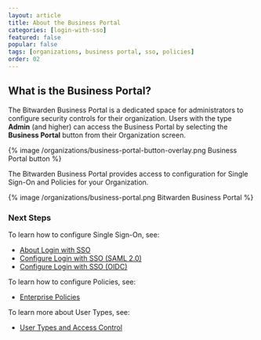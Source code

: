 ```yaml
---
layout: article
title: About the Business Portal
categories: [login-with-sso]
featured: false
popular: false
tags: [organizations, business portal, sso, policies]
order: 02
---
```

## What is the Business Portal?

The Bitwarden Business Portal is a dedicated space for administrators to configure security controls for their organization. Users with the type **Admin** (and higher) can access the Business Portal by selecting the **Business Portal** button from their Organization screen.

{% image /organizations/business-portal-button-overlay.png Business Portal button %}

The Bitwarden Business Portal provides access to configuration for Single Sign-On and Policies for your Organization.

{% image /organizations/business-portal.png Bitwarden Business Portal %}

### Next Steps
To learn how to configure Single Sign-On, see:
- [About Login with SSO](https://bitwarden.com/help/article/sso-about/)
- [Configure Login with SSO (SAML 2.0)](https://bitwarden.com/help/article/configure-sso-saml/)
- [Configure Login with SSO (OIDC)](https://bitwarden.com/help/article/configure-sso-oidc/)

To learn how to configure Policies, see:
- [Enterprise Policies](https://bitwarden.com/help/article/policies/)

To learn more about User Types, see:
- [User Types and Access Control](https://bitwarden.com/help/article/user-types-access-control/)

